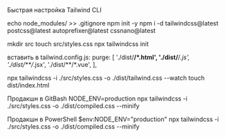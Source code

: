 Быстрая настройка Tailwind CLI

echo node_modules/ >> .gitignore
npm init -y 
npm i -d tailwindcss@latest postcss@latest autoprefixer@latest cssnano@latest

mkdir src
touch src/styles.css
npx tailwindcss init

вставить в tailwind.config.js:
  purge: [
    './dist/**/*.html',
    './dist/**/*.js',
    './dist/**/*.jsx',
    './dist/**/*.vue',
  ],

npx tailwindcss -i ./src/styles.css -o ./dist/tailwind.css --watch
touch dist/index.html


Продакшн в GitBash
NODE_ENV=production npx tailwindcss -i ./src/styles.css -o ./dist/compiled.css --minify

Продакшн в PowerShell
$env:NODE_ENV="production"
npx tailwindcss -i ./src/styles.css -o ./dist/compiled.css --minify